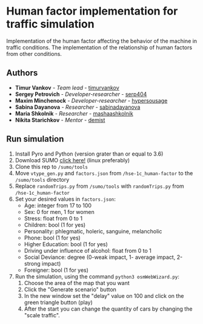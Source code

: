 # Human factor implementation for traffic simulation

Implementation of the human factor affecting the behavior of the machine in traffic conditions. The implementation of the relationship of human factors from other conditions.

## Authors

* **Timur Vankov** - *Team lead* - [timurvankov](https://github.com/timurvankov)
* **Sergey Petrovich** - *Developer-researcher* - [serp404](https://github.com/serp404)
* **Maxim Minchenock** - *Developer-researcher* - [hypersousage](https://github.com/hypersousage)
* **Sabina Dayanova** - *Researcher* - [sabinadayanova](https://github.com/sabinadayanova)
* **Maria Shkolnik** - *Researcher* - [mashaashkolnik](https://github.com/mashaashkolnik)
* **Nikita Starichkov** - *Mentor* - [demist](https://github.com/demist)

## Run simulation

1. Install Pyro and Python (version grater than or equal to 3.6) 
2. Download SUMO [click here!](https://sumo.dlr.de/docs/Installing.html) (linux preferably)
3. Clone this rep to `/sumo/tools`
4. Move `vtype_gen.py` and `factors.json` from `/hse-1c_human-factor` to the `/sumo/tools` directory
5. Replace `randomTrips.py` from `/sumo/tools` with `randomTrips.py` from `/hse-1c_human-factor`
6. Set your desired values in `factors.json`:
    - Age: integer from 17 to 100
    - Sex: 0 for men, 1 for women
    - Stress: float from 0 to 1
    - Children: bool (1 for yes)
    - Personality: phlegmatic, holeric, sanguine, melancholic
    - Phone: bool (1 for yes)
    - Higher Education: bool (1 for yes)
    - Driving under influence of alcohol: float from 0 to 1
    - Social Deviance: degree (0-weak impact, 1- average impact, 2-strong impact)
    - Foreigner: bool (1 for yes)
7. Run the simulation, using the command `python3 osmWebWizard.py`:
    1. Choose the area of the map that you want
    2. Click the "Generate scenario" button
    3. In the new window set the "delay" value on 100 and click on the green triangle button (play)
    4. After the start you can change the quantity of cars by changing the "scale traffic".

